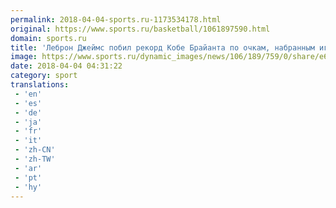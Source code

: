 ```yaml
---
permalink: 2018-04-04-sports.ru-1173534178.html
original: https://www.sports.ru/basketball/1061897590.html
domain: sports.ru
title: 'Леброн Джеймс побил рекорд Кобе Брайанта по очкам, набранным игроком в его 15-м сезоне или позже'
image: https://www.sports.ru/dynamic_images/news/106/189/759/0/share/e6313b.png
date: 2018-04-04 04:31:22
category: sport
translations: 
 - 'en'
 - 'es'
 - 'de'
 - 'ja'
 - 'fr'
 - 'it'
 - 'zh-CN'
 - 'zh-TW'
 - 'ar'
 - 'pt'
 - 'hy'
---
```


